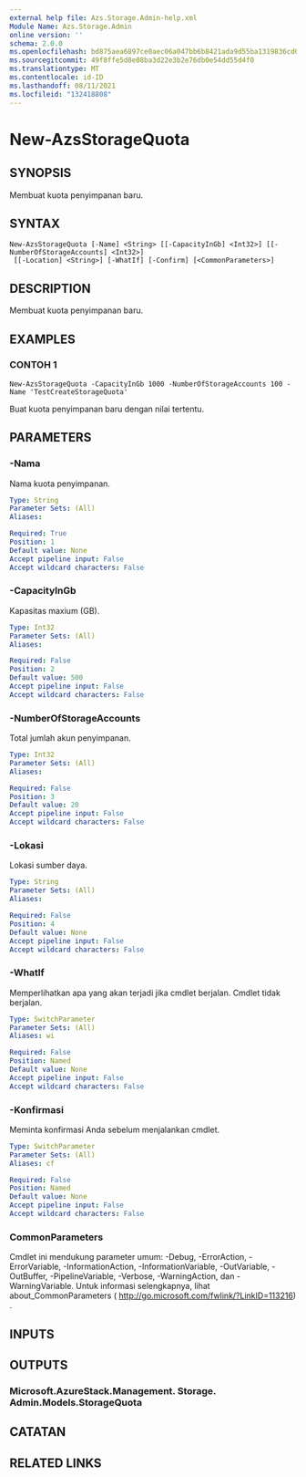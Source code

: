 ```yaml
---
external help file: Azs.Storage.Admin-help.xml
Module Name: Azs.Storage.Admin
online version: ''
schema: 2.0.0
ms.openlocfilehash: bd875aea6897ce0aec06a047bb6b8421ada9d55ba1319836cd05dbaff433dc8d
ms.sourcegitcommit: 49f8ffe5d8e08ba3d22e3b2e76db0e54dd55d4f0
ms.translationtype: MT
ms.contentlocale: id-ID
ms.lasthandoff: 08/11/2021
ms.locfileid: "132418808"
---
```

# New-AzsStorageQuota

## SYNOPSIS
Membuat kuota penyimpanan baru.

## SYNTAX

```
New-AzsStorageQuota [-Name] <String> [[-CapacityInGb] <Int32>] [[-NumberOfStorageAccounts] <Int32>]
 [[-Location] <String>] [-WhatIf] [-Confirm] [<CommonParameters>]
```

## DESCRIPTION
Membuat kuota penyimpanan baru.

## EXAMPLES

### CONTOH 1
```
New-AzsStorageQuota -CapacityInGb 1000 -NumberOfStorageAccounts 100 -Name 'TestCreateStorageQuota'
```

Buat kuota penyimpanan baru dengan nilai tertentu.

## PARAMETERS

### -Nama
Nama kuota penyimpanan.

```yaml
Type: String
Parameter Sets: (All)
Aliases:

Required: True
Position: 1
Default value: None
Accept pipeline input: False
Accept wildcard characters: False
```

### -CapacityInGb
Kapasitas maxium (GB).

```yaml
Type: Int32
Parameter Sets: (All)
Aliases:

Required: False
Position: 2
Default value: 500
Accept pipeline input: False
Accept wildcard characters: False
```

### -NumberOfStorageAccounts
Total jumlah akun penyimpanan.

```yaml
Type: Int32
Parameter Sets: (All)
Aliases:

Required: False
Position: 3
Default value: 20
Accept pipeline input: False
Accept wildcard characters: False
```

### -Lokasi
Lokasi sumber daya.

```yaml
Type: String
Parameter Sets: (All)
Aliases:

Required: False
Position: 4
Default value: None
Accept pipeline input: False
Accept wildcard characters: False
```

### -WhatIf
Memperlihatkan apa yang akan terjadi jika cmdlet berjalan.
Cmdlet tidak berjalan.

```yaml
Type: SwitchParameter
Parameter Sets: (All)
Aliases: wi

Required: False
Position: Named
Default value: None
Accept pipeline input: False
Accept wildcard characters: False
```

### -Konfirmasi
Meminta konfirmasi Anda sebelum menjalankan cmdlet.

```yaml
Type: SwitchParameter
Parameter Sets: (All)
Aliases: cf

Required: False
Position: Named
Default value: None
Accept pipeline input: False
Accept wildcard characters: False
```

### CommonParameters
Cmdlet ini mendukung parameter umum: -Debug, -ErrorAction, -ErrorVariable, -InformationAction, -InformationVariable, -OutVariable, -OutBuffer, -PipelineVariable, -Verbose, -WarningAction, dan -WarningVariable. Untuk informasi selengkapnya, lihat about_CommonParameters ( http://go.microsoft.com/fwlink/?LinkID=113216) .

## INPUTS

## OUTPUTS

### Microsoft.AzureStack.Management. Storage. Admin.Models.StorageQuota

## CATATAN

## RELATED LINKS
